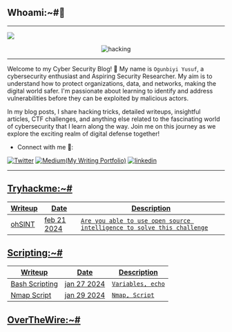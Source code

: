 ## Whoami:~#🤔
***
<a href="https://github.com/DenverCoder1/readme-typing-svg"><img src="https://readme-typing-svg.herokuapp.com?&font=IBM+Plex+Sans&color=abcdef&size=20&lines=Hola+👋;Welcome+to+my+Cybersecurity+Blog;An+Aspiring+Security+Researcher." /></a>

<p align="center">
  <img src="https://github.com/T3chnocr4t/T3chnocr4t.github.io/assets/115868619/c654195b-0943-4117-94a5-b00a5fc07def" alt="hacking" />
</p>

***
Welcome to my Cyber Security Blog! 👋 My name is  ```Ogunbiyi Yusuf```, a cybersecurity enthusiast and Aspiring Security Researcher. My aim is to understand how to protect organizations, data, and networks, making the digital world safer. I'm passionate about learning to identify and address vulnerabilities before they can be exploited by malicious actors.

In my blog posts, I share hacking tricks, detailed writeups, insightful articles, CTF challenges, and anything else related to the fascinating world of cybersecurity that I learn along the way. Join me on this journey as we explore the exciting realm of digital defense together!

- Connect with me 🤝:
  
 <a href="https://twitter.com/T3chnocr4t">![Twitter](	https://img.shields.io/badge/Twitter-1DA1F2?style=for-the-badge&logo=twitter&logoColor=white)</a> <a href="https://medium.com/@T3chnocr4t">![Medium(My Writing Portfolio)](https://img.shields.io/badge/Medium-008000?style=for-the-badge&logo=linktree&logoColor=white)</a> <a href='https://www.linkedin.com/in/ogunbiyi-yusuf/' >![linkedin](https://img.shields.io/badge/LinkedIn-0077B5?style=for-the-badge&logo=linkedin&logoColor=white)

***
## Tryhackme:~#

Writeup | Date | Description
--------|------|------------
[ohSINT](https://T3chnocr4t.github.io/CTF/Tryhackme/ohSINT.html) | feb 21 2024  | `Are you able to use open source intelligence to solve this challenge`

## Scripting:~#

Writeup | Date | Description
--------|------|------------
[Bash Scripting](https://T3chnocr4t.github.io/CTF/Scripting/Basic-Bash.html) | jan 27 2024 | `Variables, echo`
[Nmap Script](https://T3chnocr4t.github.io/CTF/Scripting/Simple-nmap-script.html) | jan 29 2024 | `Nmap, Script`

## OverTheWire:~#

